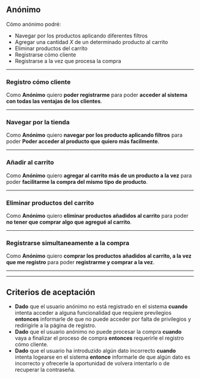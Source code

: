 ## Anónimo

Cómo anónimo podré:

+ Navegar por los productos aplicando diferentes filtros
+ Agregar una cantidad *X* de un determinado producto al carrito
+ Eliminar productos del carrito
+ Registrarse cómo cliente
+ Registrarse a la vez que procesa la compra

---
### Registro cómo cliente
Como **Anónimo**  quiero **poder registrarme**  para poder **acceder al sistema con todas las ventajas de los clientes**.

---
### Navegar por la tienda
Como **Anónimo**  quiero **navegar por los producto aplicando filtros**  para poder **Poder acceder al producto que quiero más facilmente**.

---
### Añadir al carrito
Como **Anónimo**  quiero **agregar al carrito más de un producto a la vez**  para poder **facilitarme la compra del mismo tipo de producto**.

---
### Eliminar productos del carrito
Como **Anónimo**  quiero **eliminar productos añadidos al carrito**  para poder **no tener que comprar algo que agregué al carrito**.

---
### Registrarse simultaneamente a la compra
Como **Anónimo**  quiero **comprar los productos añadidos al carrito, a la vez que me registro**  para poder **registrarme y comprar a la vez**.

---
---

## Criterios de aceptación

+ **Dado** que el usuario anónimo no está registrado en el sistema **cuando** intenta acceder a alguna funcionalidad que requiere previlegios **entonces** informarle de que no puede acceder por falta de privilegios y redirigirle a la página de registro.
+ **Dado** que el usuario anónimo no puede procesar la compra **cuando** vaya a finalizar el proceso de compra **entonces** requerirle el registro cómo cliente.
+ **Dado** que el usuario ha introduzido algún dato incorrecto **cuando** intenta logearse en el sistema **entonce** informarle de que algún dato es incorrecto y ofrecerle la oportunidad de volvera intentarlo o de recuperar la contraseña.
